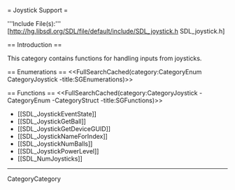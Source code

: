 
= Joystick Support =

'''Include File(s):''' [http://hg.libsdl.org/SDL/file/default/include/SDL_joystick.h SDL_joystick.h]


== Introduction ==

This category contains functions for handling inputs from joysticks.

<!-- #Remove this line and the ## below to use this markup if it becomes relevant to this category -->
== Enumerations ==
<<FullSearchCached(category:CategoryEnum CategoryJoystick -title:SGEnumerations)>>

<!-- #== Structures == -->
<!-- #<<FullSearchCached(category:CategoryStruct CategoryJoystick -title:SGStructures)>> -->

== Functions ==
<<FullSearchCached(category:CategoryJoystick -CategoryEnum -CategoryStruct -title:SGFunctions)>>

<!-- # You may refresh cache using "?action=refresh" in URL or "More Actions -> Delete Cache" in menu. -->

<!-- BEGIN CATEGORY LIST -->
* [[SDL_JoystickEventState]]
* [[SDL_JoystickGetBall]]
* [[SDL_JoystickGetDeviceGUID]]
* [[SDL_JoystickNameForIndex]]
* [[SDL_JoystickNumBalls]]
* [[SDL_JoystickPowerLevel]]
* [[SDL_NumJoysticks]]
<!-- END CATEGORY LIST -->
----
CategoryCategory
